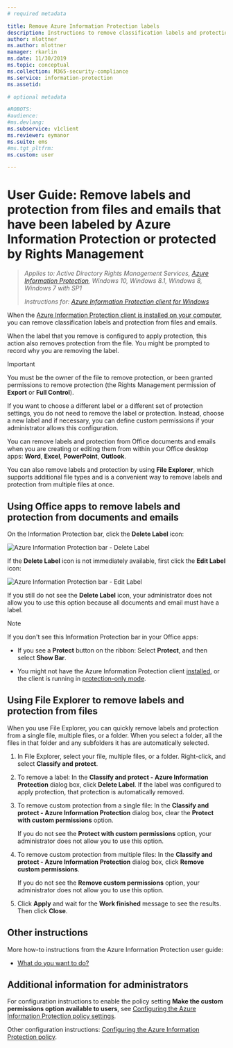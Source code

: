 ```yaml
---
# required metadata

title: Remove Azure Information Protection labels
description: Instructions to remove classification labels and protection from files that have been labeled by Azure Information Protection or protected by Rights Management.
author: mlottner
ms.author: mlottner
manager: rkarlin
ms.date: 11/30/2019
ms.topic: conceptual
ms.collection: M365-security-compliance
ms.service: information-protection
ms.assetid: 

# optional metadata

#ROBOTS:
#audience:
#ms.devlang:
ms.subservice: v1client
ms.reviewer: eymanor
ms.suite: ems
#ms.tgt_pltfrm:
ms.custom: user

---
```


# User Guide: Remove labels and protection from files and emails that have been labeled by Azure Information Protection or protected by Rights Management

>*Applies to: Active Directory Rights Management Services, [Azure Information Protection](https://azure.microsoft.com/pricing/details/information-protection), Windows 10, Windows 8.1, Windows 8, Windows 7 with SP1*
>
> *Instructions for: [Azure Information Protection client for Windows](../faqs.md#whats-the-difference-between-the-azure-information-protection-client-and-the-azure-information-protection-unified-labeling-client)*

When the [Azure Information Protection client is installed on your computer](install-client-app.md), you can remove classification labels and protection from files and emails.

When the label that you remove is configured to apply protection, this action also removes protection from the file. You might be prompted to record why you are removing the label.

> [!IMPORTANT]
> You must be the owner of the file to remove protection, or been granted permissions to remove protection (the Rights Management permission of **Export** or **Full Control**).

If you want to choose a different label or a different set of protection settings, you do not need to remove the label or protection. Instead, choose a new label and if necessary, you can define custom permissions if your administrator allows this configuration. 

You can remove labels and protection from Office documents and emails when you are creating or editing them from within your Office desktop apps: **Word**, **Excel**, **PowerPoint**, **Outlook**. 

You can also remove labels and protection by using **File Explorer**, which supports additional file types and is a convenient way to remove labels and protection from multiple files at once.

## Using Office apps to remove labels and protection from documents and emails

On the Information Protection bar, click the **Delete Label** icon:

![Azure Information Protection bar - Delete Label](../media/delete-label.png)

If the **Delete Label** icon is not immediately available, first click the **Edit Label** icon:

![Azure Information Protection bar - Edit Label](../media/edit-label.png)

If you still do not see the **Delete Label** icon, your administrator does not allow you to use this option because all documents and email must have a label.

> [!NOTE]
> If you don't see this Information Protection bar in your Office apps:
>
> - If you see a **Protect** button on the ribbon: Select **Protect**, and then select **Show Bar**.
> 
> - You might not have the Azure Information Protection client [installed](install-client-app.md), or the client is running in [protection-only mode](client-protection-only-mode.md).

## Using File Explorer to remove labels and protection from files

When you use File Explorer, you can quickly remove labels and protection from a single file, multiple files, or a folder. When you select a folder, all the files in that folder and any subfolders it has are automatically selected. 

1. In File Explorer, select your file, multiple files, or a folder. Right-click, and select **Classify and protect**.

2. To remove a label: In the **Classify and protect - Azure Information Protection** dialog box, click **Delete Label**. If the label was configured to apply protection, that protection is automatically removed.

3. To remove custom protection from a single file: In the **Classify and protect - Azure Information Protection** dialog box, clear the **Protect with custom permissions** option. 
    
    If you do not see the **Protect with custom permissions** option, your administrator does not allow you to use this option.
    
4. To remove custom protection from multiple files: In the **Classify and protect - Azure Information Protection** dialog box, click **Remove custom permissions**.
    
    If you do not see the **Remove custom permissions** option, your administrator does not allow you to use this option.

5. Click **Apply** and wait for the **Work finished** message to see the results. Then click **Close**.


## Other instructions
More how-to instructions from the Azure Information Protection user guide:

- [What do you want to do?](client-user-guide.md#what-do-you-want-to-do)

## Additional information for administrators    
For configuration instructions to enable the policy setting **Make the custom permissions option available to users**, see [Configuring the Azure Information Protection policy settings](../configure-policy-settings.md).

Other configuration instructions: [Configuring the Azure Information Protection policy](../configure-policy.md).

